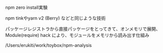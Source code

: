 npm zero install実験

npm tinkやyarn v2 (Berry) などと同じような技術

パッケージレジストラから直接パッケージをとってきて、オンメモリで展開、Module(require) hack により、モジュールをメモリから読み出す仕組み

/Users/erukiti/work/toybox/npm-analysis
